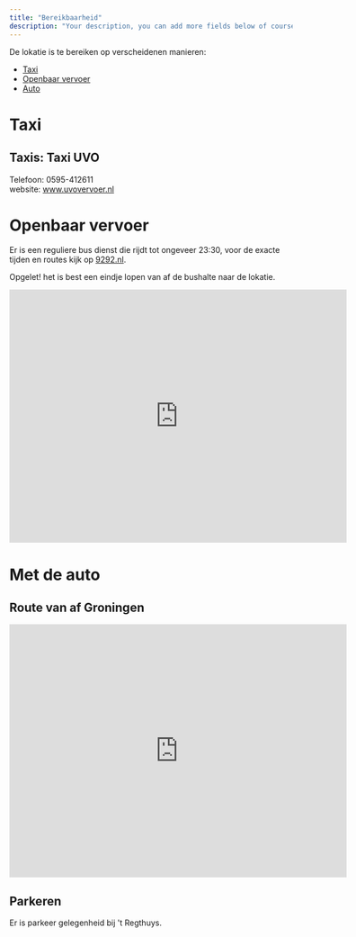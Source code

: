 ```yaml
---
title: "Bereikbaarheid"
description: "Your description, you can add more fields below of course..."
---
```


De lokatie is te bereiken op verscheidenen manieren:

- <a href="#taxi" >Taxi</a>
- <a href="#ov" >Openbaar vervoer</a>
- <a href="#drive" >Auto</a>

<h1 id="taxi">Taxi</h1>
<h2>Taxis: Taxi UVO</h2>

Telefoon: 0595-412611<br />
website: <a href="https://www.uvovervoer.nl/">www.uvovervoer.nl</a>

<h1 id="ov">Openbaar vervoer</h1>

Er is een reguliere bus dienst die rijdt tot ongeveer 23:30, voor de exacte tijden en routes kijk op <a href=https://9292.nl>9292.nl</a>.

Opgelet! het is best een eindje lopen van af de bushalte naar de lokatie.

<iframe src="https://www.google.com/maps/embed?pb=!1m28!1m12!1m3!1d152718.33649663048!2d6.511748221337541!3d53.26760588584851!2m3!1f0!2f0!3f0!3m2!1i1024!2i768!4f13.1!4m13!3e3!4m5!1s0x47c83286b462cca7%3A0xcb4b5086f9a6c8dc!2sGroningen!3m2!1d53.2193835!2d6.5665017!4m5!1s0x47c9d64df39029cd%3A0xe52d2968ae386f57!2sRestaurant%20&#39;t%20Regthuys%2C%20Fromaweg%201%2C%209917%20PK%20Wirdum!3m2!1d53.323328499999995!2d6.7858095!5e0!3m2!1sen!2snl!4v1673181763341!5m2!1sen!2snl" width="600" height="450" style="border:0;" allowfullscreen="" loading="lazy" referrerpolicy="no-referrer-when-downgrade"></iframe>

<h1 id="drive">Met de auto</h1>

<h2>Route van af Groningen</h2>

<iframe src="https://www.google.com/maps/embed?pb=!1m28!1m12!1m3!1d152688.42126962953!2d6.508815074251473!3d53.27598095548919!2m3!1f0!2f0!3f0!3m2!1i1024!2i768!4f13.1!4m13!3e0!4m5!1s0x47c83286b462cca7%3A0xcb4b5086f9a6c8dc!2sGroningen!3m2!1d53.2193835!2d6.5665017!4m5!1s0x47c9d64df39029cd%3A0xe52d2968ae386f57!2sRestaurant%20&#39;t%20Regthuys%2C%20Fromaweg%201%2C%209917%20PK%20Wirdum!3m2!1d53.323328499999995!2d6.7858095!5e0!3m2!1sen!2snl!4v1673181712528!5m2!1sen!2snl" width="600" height="450" style="border:0;" allowfullscreen="" loading="lazy" referrerpolicy="no-referrer-when-downgrade"></iframe>

<h2>Parkeren</h2>

Er is parkeer gelegenheid bij 't Regthuys.

